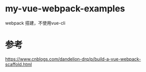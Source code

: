 # my-vue-webpack-examples
webpack 搭建，不使用vue-cli
# 参考
https://www.cnblogs.com/dandelion-drq/p/build-a-vue-webpack-scaffold.html
